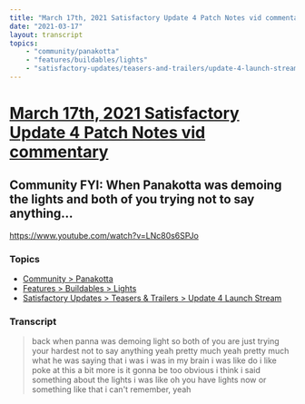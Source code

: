 ```yaml
---
title: "March 17th, 2021 Satisfactory Update 4 Patch Notes vid commentary Community FYI: When Panakotta was demoing the lights and both of you trying not to say anything..."
date: "2021-03-17"
layout: transcript
topics:
    - "community/panakotta"
    - "features/buildables/lights"
    - "satisfactory-updates/teasers-and-trailers/update-4-launch-stream"
---
```

# [March 17th, 2021 Satisfactory Update 4 Patch Notes vid commentary](../2021-03-17.md)
## Community FYI: When Panakotta was demoing the lights and both of you trying not to say anything...
https://www.youtube.com/watch?v=LNc80s6SPJo

### Topics
* [Community > Panakotta](../topics/community/panakotta.md)
* [Features > Buildables > Lights](../topics/features/buildables/lights.md)
* [Satisfactory Updates > Teasers & Trailers > Update 4 Launch Stream](../topics/satisfactory-updates/teasers-and-trailers/update-4-launch-stream.md)

### Transcript

> back when panna was demoing light so both of you are just trying your hardest not to say anything yeah pretty much yeah pretty much what he was saying that i was i was in my brain i was like do i like poke at this a bit more is it gonna be too obvious i think i said something about the lights i was like oh you have lights now or something like that i can't remember, yeah
